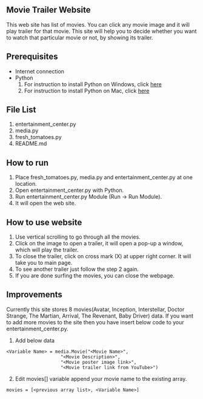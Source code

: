 ## Movie Trailer Website

This web site has list of movies. You can click any movie image and it will play trailer for that movie.
This site will help you to decide whether you want to watch that particular movie or not, by showing its trailer.

## Prerequisites

- Internet connection
- Python
  1. For instruction to install Python on Windows, click [here](https://www.python.org/downloads/windows/)
  2. For instruction to install Python on Mac, click [here](https://www.python.org/downloads/mac-osx/)
  
## File List
1. entertainment_center.py
2. media.py
3. fresh_tomatoes.py
4. README.md
  
## How to run

1. Place fresh_tomatoes.py, media.py and entertainment_center.py at one location.
2. Open entertainment_center.py with Python.
3. Run entertainment_center.py Module (Run -> Run Module).
4. It will open the web site.

## How to use website

1. Use vertical scrolling to go through all the movies.
2. Click on the image to open a trailer, it will open a pop-up a window, which will play the trailer.
3. To close the trailer, click on cross mark (X) at upper right corner. It will take you to main page.
4. To see another trailer just follow the step 2 again.
5. If you are done surfing the movies, you can close the webpage.

## Improvements
 Currently this site stores 8 movies(Avatar, Inception, Interstellar, Doctor Strange, The Martian, Arrival, The Revenant, Baby Driver) data.
 If you want to add more movies to the site then you have insert below code to your entertainment_center.py.
 
 1. Add below data
 ```
 <Variable Name> = media.Movie("<Movie Name>",
                     "<Movie Description>",
                     "<Movie poster image link>",
                     "<Movie trailer link from YouTube>")
 ```

2. Edit movies[] variable
  append your movie name to the existing array.
  
  `movies = [<previous array list>, <Variable Name>]`

